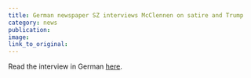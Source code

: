 ```yaml
---
title: German newspaper SZ interviews McClennen on satire and Trump
category: news
publication:
image:
link_to_original:
---
```



Read the interview in German [here](http://www.sueddeutsche.de/kultur/donald-trump-die-letzte-hemmschwelle-der-trump-kritiker-ist-gefallen-1.3531665).